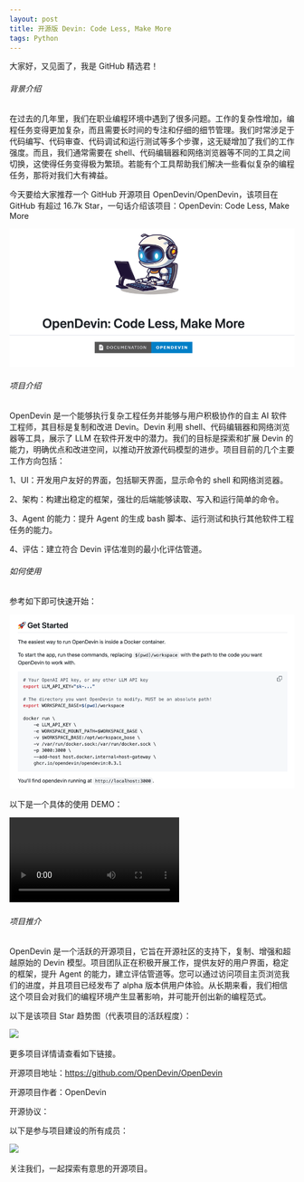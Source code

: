 ```yaml
---
layout: post
title: 开源版 Devin: Code Less, Make More
tags: Python
---
```


大家好，又见面了，我是 GitHub 精选君！

###### 背景介绍

在过去的几年里，我们在职业编程环境中遇到了很多问题。工作的复杂性增加，编程任务变得更加复杂，而且需要长时间的专注和仔细的细节管理。我们时常涉足于代码编写、代码审查、代码调试和运行测试等多个步骤，这无疑增加了我们的工作强度。而且，我们通常需要在 shell、代码编辑器和网络浏览器等不同的工具之间切换，这使得任务变得极为繁琐。若能有个工具帮助我们解决一些看似复杂的编程任务，那将对我们大有裨益。

今天要给大家推荐一个 GitHub 开源项目 OpenDevin/OpenDevin，该项目在 GitHub 有超过 16.7k Star，一句话介绍该项目：OpenDevin: Code Less, Make More

![](https://raw.githubusercontent.com/ZhuPeng/pic/master/images/compress_image-20240505223459784.png)

###### 项目介绍

OpenDevin 是一个能够执行复杂工程任务并能够与用户积极协作的自主 AI 软件工程师，其目标是复制和改进 Devin。Devin 利用 shell、代码编辑器和网络浏览器等工具，展示了 LLM 在软件开发中的潜力。我们的目标是探索和扩展 Devin 的能力，明确优点和改进空间，以推动开放源代码模型的进步。项目目前的几个主要工作方向包括：

1、UI：开发用户友好的界面，包括聊天界面，显示命令的 shell 和网络浏览器。

2、架构：构建出稳定的框架，强壮的后端能够读取、写入和运行简单的命令。

3、Agent 的能力：提升 Agent 的生成 bash 脚本、运行测试和执行其他软件工程任务的能力。

4、评估：建立符合 Devin 评估准则的最小化评估管道。

###### 如何使用

参考如下即可快速开始：

![](https://raw.githubusercontent.com/ZhuPeng/pic/master/images/compress_image-20240423224400565.png)

以下是一个具体的使用 DEMO：

<video src="/Users/zhupeng/Downloads/318638664-71a472cc-df34-430c-8b1d-4d7286c807c9.webm"></video>
###### 项目推介

OpenDevin 是一个活跃的开源项目，它旨在开源社区的支持下，复制、增强和超越原始的 Devin 模型。项目团队正在积极开展工作，提供友好的用户界面，稳定的框架，提升 Agent 的能力，建立评估管道等。您可以通过访问项目主页浏览我们的进度，并且项目已经发布了 alpha 版本供用户体验。从长期来看，我们相信这个项目会对我们的编程环境产生显著影响，并可能开创出新的编程范式。


以下是该项目 Star 趋势图（代表项目的活跃程度）：

![](https://api.star-history.com/svg?repos=OpenDevin/OpenDevin&type=Timeline)

更多项目详情请查看如下链接。

开源项目地址：https://github.com/OpenDevin/OpenDevin 

开源项目作者：OpenDevin

开源协议：

以下是参与项目建设的所有成员：

![](https://contrib.rocks/image?repo=OpenDevin/OpenDevin)

关注我们，一起探索有意思的开源项目。

